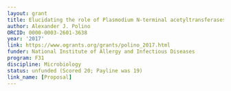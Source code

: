 ```yaml
---
layout: grant
title: Elucidating the role of Plasmodium N-terminal acetyltransferases in export of effectors into the host erythrocyte
author: Alexander J. Polino
ORCID: 0000-0003-2601-3638
year: '2017'
link: https://www.ogrants.org/grants/polino_2017.html
funder: National Institute of Allergy and Infectious Diseases
program: F31
discipline: Microbiology
status: unfunded (Scored 20; Payline was 19)
link_name: [Proposal]
---
```


